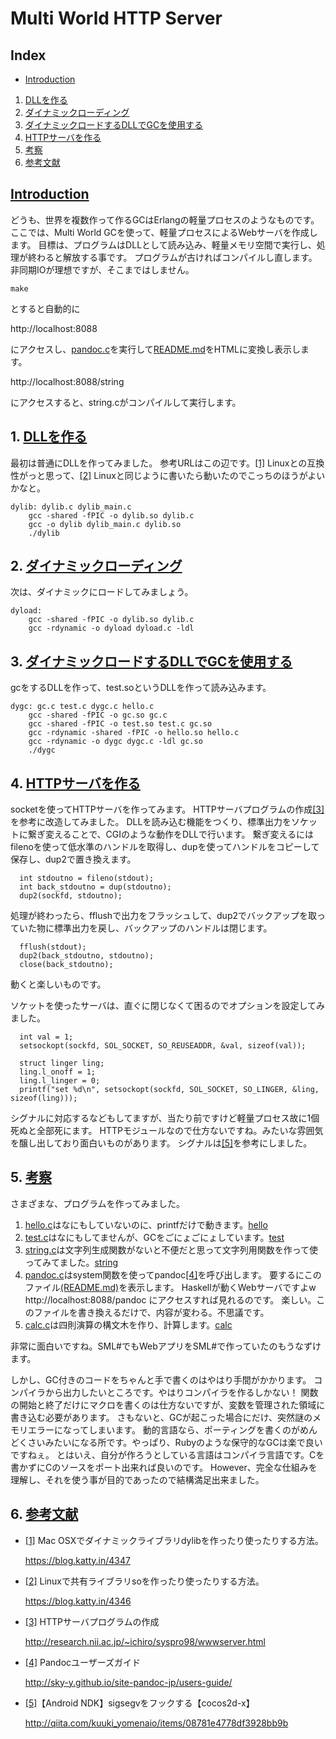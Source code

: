 # Multi World HTTP Server

## Index

- <a name="rintro"></a>[Introduction](#intro)
1. <a name="rc1"></a>[DLLを作る](#c1)
1. <a name="rc2"></a>[ダイナミックローディング](#c2)
1. <a name="rc3"></a>[ダイナミックロードするDLLでGCを使用する](#c3)
1. <a name="rc4"></a>[HTTPサーバを作る](#c4)
1. <a name="rc5"></a>[考察](#c5)
1. <a name="rc6"></a>[参考文献](#c6)

## <a name="intro"></a>[Introduction](#rintro)

どうも、世界を複数作って作るGCはErlangの軽量プロセスのようなものです。
ここでは、Multi World GCを使って、軽量プロセスによるWebサーバを作成します。
目標は、プログラムはDLLとして読み込み、軽量メモリ空間で実行し、処理が終わると解放する事です。
プログラムが古ければコンパイルし直します。
非同期IOが理想ですが、そこまではしません。

	make

とすると自動的に

http://localhost:8088

にアクセスし、[pandoc.c](pandoc.c)を実行して[README.md](README.md)をHTMLに変換し表示します。

http://localhost:8088/string

にアクセスすると、string.cがコンパイルして実行します。

## 1. <a name="c1"></a>[DLLを作る](#rc1)

最初は普通にDLLを作ってみました。
参考URLはこの辺です。<a name="r1"></a>[[1]](#1)
Linuxとの互換性がっと思って、<a name="r2"></a>[[2]](#2) Linuxと同じように書いたら動いたのでこっちのほうがよいかなと。

	dylib: dylib.c dylib_main.c
		gcc -shared -fPIC -o dylib.so dylib.c
		gcc -o dylib dylib_main.c dylib.so
		./dylib

## 2. <a name="c2"></a>[ダイナミックローディング](#rc2)

次は、ダイナミックにロードしてみましょう。

	dyload:
		gcc -shared -fPIC -o dylib.so dylib.c
		gcc -rdynamic -o dyload dyload.c -ldl

## 3. <a name="c3"></a>[ダイナミックロードするDLLでGCを使用する](#rc3)

gcをするDLLを作って、test.soというDLLを作って読み込みます。

	dygc: gc.c test.c dygc.c hello.c
		gcc -shared -fPIC -o gc.so gc.c
		gcc -shared -fPIC -o test.so test.c gc.so
		gcc -rdynamic -shared -fPIC -o hello.so hello.c
		gcc -rdynamic -o dygc dygc.c -ldl gc.so
		./dygc

## 4. <a name="c4"></a>[HTTPサーバを作る](#rc4)

socketを使ってHTTPサーバを作ってみます。
HTTPサーバプログラムの作成<a name="r3"></a>[[3]](#3)を参考に改造してみました。
DLLを読み込む機能をつくり、標準出力をソケットに繋ぎ変えることで、CGIのような動作をDLLで行います。
繋ぎ変えるにはfilenoを使って低水準のハンドルを取得し、dupを使ってハンドルをコピーして保存し、dup2で置き換えます。

	  int stdoutno = fileno(stdout);
	  int back_stdoutno = dup(stdoutno);
	  dup2(sockfd, stdoutno);

処理が終わったら、fflushで出力をフラッシュして、dup2でバックアップを取っていた物に標準出力を戻し、バックアップのハンドルは閉じます。

	  fflush(stdout);
	  dup2(back_stdoutno, stdoutno);
	  close(back_stdoutno);

動くと楽しいものです。

ソケットを使ったサーバは、直ぐに閉じなくて困るのでオプションを設定してみました。

	  int val = 1;
	  setsockopt(sockfd, SOL_SOCKET, SO_REUSEADDR, &val, sizeof(val));

	  struct linger ling;
	  ling.l_onoff = 1;
	  ling.l_linger = 0;
	  printf("set %d\n", setsockopt(sockfd, SOL_SOCKET, SO_LINGER, &ling, sizeof(ling)));

シグナルに対応するなどもしてますが、当たり前ですけど軽量プロセス故に1個死ぬと全部死にます。
HTTPモジュールなので仕方ないですね。みたいな雰囲気を醸し出しており面白いものがあります。
シグナルは<a name="r5"></a>[[5]](#5)を参考にしました。

## 5. <a name="c5"></a>[考察](#rc5)

さまざまな、プログラムを作ってみました。

1. [hello.c](hello.c)はなにもしていないのに、printfだけで動きます。[hello](hello)
1. [test.c](test.c)はなにもしてませんが、GCをごにょごにょしています。[test](test)
1. [string.c](string.c)は文字列生成関数がないと不便だと思って文字列用関数を作って使ってみてました。[string](string)
1. [pandoc.c](pandoc.c)はsystem関数を使ってpandoc<a name="r4"></a>[[4]](#4)を呼び出します。
	要するにこのファイル[(README.md)](README.md)を表示します。
	Haskellが動くWebサーバですよw http://localhost:8088/pandoc にアクセスすれば見れるのです。
	楽しい。このファイルを書き換えるだけで、内容が変わる。不思議です。
1. [calc.c](calc.c)は四則演算の構文木を作り、計算します。[calc](calc)

非常に面白いですね。SML#でもWebアプリをSML#で作っていたのもうなずけます。

しかし、GC付きのコードをちゃんと手で書くのはやはり手間がかかります。
コンパイラから出力したいところです。やはりコンパイラを作るしかない！
関数の開始と終了だけにマクロを書くのは仕方ないですが、変数を管理された領域に書き込む必要があります。
さもないと、GCが起こった場合にだけ、突然謎のメモリエラーになってしまいます。
動的言語なら、ポーティングを書くのがめんどくさいみたいになる所です。やっぱり、Rubyのような保守的なGCは楽で良いですねぇ。
とはいえ、自分が作ろうとしている言語はコンパイラ言語です。Cを書かずにCのソースをポート出来れば良いのです。
However、完全な仕組みを理解し、それを使う事が目的であったので結構満足出来ました。

## 6. <a name="c6"></a>[参考文献](#rc6)

- <a name="1"></a>[[1]](#r1) Mac OSXでダイナミックライブラリdylibを作ったり使ったりする方法。

	https://blog.katty.in/4347

- <a name="2"></a>[[2]](#r2) Linuxで共有ライブラリsoを作ったり使ったりする方法。

	https://blog.katty.in/4346

- <a name="3"></a>[[3]](#r3) HTTPサーバプログラムの作成

	http://research.nii.ac.jp/~ichiro/syspro98/wwwserver.html

- <a name="4"></a>[[4]](#r4) Pandocユーザーズガイド

	http://sky-y.github.io/site-pandoc-jp/users-guide/

- <a name="5"></a>[[5]](#r5)【Android NDK】sigsegvをフックする【cocos2d-x】

	http://qiita.com/kuuki_yomenaio/items/08781e4778df3928bb9b
